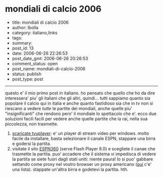 # mondiali di calcio 2006

- title: mondiali di calcio 2006
- author: lbolla
- category: italiano,links
- tags: 
- summary: 
- post_id: 13
- date: 2006-06-26 22:26:53
- post_date_gmt: 2006-06-26 20:26:53
- comment_status: open
- post_name: mondiali-di-calcio-2006
- status: publish
- post_type: post

----------------

questo e' il mio primo post in italiano. ho pensato che quello che ho da dire interessera' piu' gli italiani che gli altri, quindi... tutti sappiamo quanto sia popolare il calcio qui in italia e anche quanto fastidioso sia che in tv non si riescano a vedere _tutte_ le partite dei mondiali, anche quelle piu' "insignificanti" che rendono pero' il mondiale lo spettacolo che e'. ecco due soluzioni facili facili per vedere anche quelle partite che la rai, nella sua piccolezza, non trasmette. 

  1. [scaricate tvuplayer][1]: e' un player di stream video per windows. molto facile da installare, basta selezionare il canale ESPN, stappare una birra e godersi la partita.
  2. visitate il sito [ESPN360][2] (serve Flash Player 8.0) e scegliete il canae che trasmette la partita. puo' accadere che il sistema vi impedisca di vedere la partita se siete fuori dagli stati uniti: niente paura! lo si puo' gabbare settando come proxy nel vostro browser un proxy americano ([qui][3] c'e' una lista). stappate un'altra birra e godetevi la partita.
hth.

   [1]: http://www.softpedia.com/get/Internet/Internet-Radio-TV-Player/TVUPlayer.shtml (TVUplayer)
   [2]: http://broadband.espn.go.com/ivp/splash (ESPN360)
   [3]: http://www.samair.ru/proxy/proxy-18.htm (US proxy)